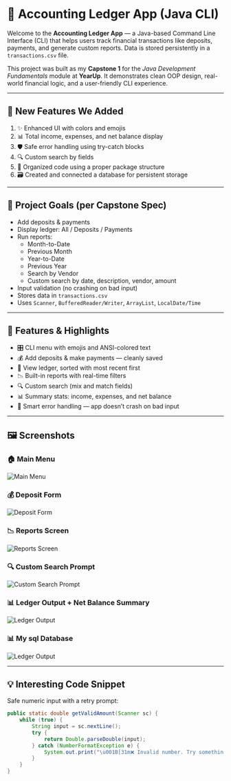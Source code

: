 # 📘 Accounting Ledger App (Java CLI)

Welcome to the **Accounting Ledger App** — a Java-based Command Line Interface (CLI) that helps users track financial transactions like deposits, payments, and generate custom reports. Data is stored persistently in a `transactions.csv` file.

This project was built as my **Capstone 1** for the *Java Development Fundamentals* module at **YearUp**. It demonstrates clean OOP design, real-world financial logic, and a user-friendly CLI experience.

---

## 🚀 New Features We Added

1. ✨ Enhanced UI with colors and emojis  
2. 📊 Total income, expenses, and net balance display  
3. 🛡️ Safe error handling using try-catch blocks  
4. 🔍 Custom search by fields  
5. 📁 Organized code using a proper package structure  
6. 🗃️ Created and connected a database for persistent storage  

---

## 🎯 Project Goals (per Capstone Spec)

- Add deposits & payments  
- Display ledger: All / Deposits / Payments  
- Run reports:  
  - Month-to-Date  
  - Previous Month  
  - Year-to-Date  
  - Previous Year  
  - Search by Vendor  
  - Custom search by date, description, vendor, amount  
- Input validation (no crashing on bad input)  
- Stores data in `transactions.csv`  
- Uses `Scanner`, `BufferedReader/Writer`, `ArrayList`, `LocalDate/Time`  

---

## 🌟 Features & Highlights

- 🎛️ CLI menu with emojis and ANSI-colored text  
- 💰 Add deposits & make payments — cleanly saved  
- 📄 View ledger, sorted with most recent first  
- 📉 Built-in reports with real-time filters  
- 🔍 Custom search (mix and match fields)  
- 📊 Summary stats: income, expenses, and net balance  
- 🚫 Smart error handling — app doesn’t crash on bad input  

---

## 🖼️ Screenshots

### 🏠 Main Menu  
![Main Menu](https://github.com/user-attachments/assets/50e1ada7-0810-4e06-810e-6af444351d98)

### 💰 Deposit Form  
![Deposit Form](https://github.com/user-attachments/assets/b6cb1675-db66-4f93-8b64-e85e08bb061e)

### 📉 Reports Screen  
![Reports Screen](https://github.com/user-attachments/assets/5c8b7473-72d6-4cee-8cae-05c46315067f)

### 🔍 Custom Search Prompt  
![Custom Search Prompt](https://github.com/user-attachments/assets/70784b23-fa33-4af0-bf46-4bbc44ef90d4)

### 📊 Ledger Output + Net Balance Summary  
![Ledger Output](https://github.com/user-attachments/assets/1c0d073b-40ae-4162-bce4-b2170690de7d)

### 📊 My sql Database  
![Ledger Output](https://github.com/user-attachments/assets/1c0d073b-40ae-4162-bce4-b2170690de7d)

---

## 💡 Interesting Code Snippet

Safe numeric input with a retry prompt:
```java
public static double getValidAmount(Scanner sc) {
    while (true) {
        String input = sc.nextLine();
        try {
            return Double.parseDouble(input);
        } catch (NumberFormatException e) {
            System.out.print("\u001B[31m❌ Invalid number. Try something like 125.50 💡\u001B[0m\n💵 Enter amount again: ");
        }
    }
}
